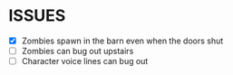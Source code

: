 # ISSUES

- [x] Zombies spawn in the barn even when the doors shut
- [  ] Zombies can bug out upstairs
- [  ] Character voice lines can bug out
